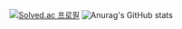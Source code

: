 [![Solved.ac
프로필](http://mazassumnida.wtf/api/v2/generate_badge?boj=kyh5037)](https://solved.ac/kyh5037) ![Anurag's GitHub stats](https://github-readme-stats.vercel.app/api?username=kyh5037&show_icons=true&theme=radical)

<!--
**kyh5037/kyh5037** is a ✨ _special_ ✨ repository because its `README.md` (this file) appears on your GitHub profile.

Here are some ideas to get you started:

- 🔭 I’m currently working on ...
- 🌱 I’m currently learning ...
- 👯 I’m looking to collaborate on ...
- 🤔 I’m looking for help with ...
- 💬 Ask me about ...
- 📫 How to reach me: ...
- 😄 Pronouns: ...
- ⚡ Fun fact: ...
-->
